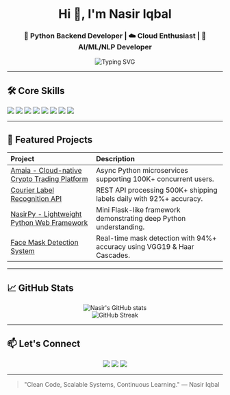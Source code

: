 <h1 align="center">Hi 👋, I'm Nasir Iqbal</h1>
<h3 align="center">🚀 Python Backend Developer | ☁️ Cloud Enthusiast | 🧠 AI/ML/NLP Developer</h3>

<p align="center">
  <img src="https://readme-typing-svg.demolab.com?font=Fira+Code&weight=500&size=24&pause=1000&color=00F7FF&width=620&lines=Building+Scalable+Microservices+with+Python;Crafting+Cloud-Native+Applications;Developing+AI%2C+ML%2C+and+NLP+Solutions" alt="Typing SVG" />
</p>

---

## 🛠️ Core Skills
<p>
  <img src="https://img.shields.io/badge/Python-FFD43B?style=for-the-badge&logo=python&logoColor=blue"/>
  <img src="https://img.shields.io/badge/Flask-000000?style=for-the-badge&logo=flask&logoColor=white"/>
  <img src="https://img.shields.io/badge/Django-092E20?style=for-the-badge&logo=django&logoColor=white"/>
  <img src="https://img.shields.io/badge/FastAPI-005571?style=for-the-badge&logo=fastapi"/>
  <img src="https://img.shields.io/badge/Docker-2496ED?style=for-the-badge&logo=docker&logoColor=white"/>
  <img src="https://img.shields.io/badge/Kubernetes-326CE5?style=for-the-badge&logo=kubernetes&logoColor=white"/>
  <img src="https://img.shields.io/badge/AWS-232F3E?style=for-the-badge&logo=amazon-aws&logoColor=white"/>
  <img src="https://img.shields.io/badge/GCP-4285F4?style=for-the-badge&logo=google-cloud&logoColor=white"/>
</p>

---

## 🚀 Featured Projects

| Project | Description |
|:---|:---|
| [Amaia - Cloud-native Crypto Trading Platform](https://github.com/itx-nasir/Amaia) | Async Python microservices supporting 100K+ concurrent users. |
| [Courier Label Recognition API](https://github.com/itx-nasir/Courier-Label-Recognition) | REST API processing 500K+ shipping labels daily with 92%+ accuracy. |
| [NasirPy - Lightweight Python Web Framework](https://github.com/itx-nasir/NasirPy) | Mini Flask-like framework demonstrating deep Python understanding. |
| [Face Mask Detection System](https://github.com/itx-nasir/Deep-Learning-Projects) | Real-time mask detection with 94%+ accuracy using VGG19 & Haar Cascades. |

---

## 📈 GitHub Stats

<p align="center">
  <img src="https://github-readme-stats.vercel.app/api?username=itx-nasir&show_icons=true&theme=tokyonight" alt="Nasir's GitHub stats" />
  <br/>
  <img src="https://github-readme-streak-stats.herokuapp.com/?user=itx-nasir&theme=tokyonight" alt="GitHub Streak" />
</p>

---

## 📫 Let's Connect

<p align="center">
  <a href="mailto:nasir.iqbal.dev@gmail.com"><img src="https://img.shields.io/badge/Email-D14836?style=for-the-badge&logo=gmail&logoColor=white"/></a>
  <a href="https://linkedin.com/in/nasir-iqbal5"><img src="https://img.shields.io/badge/LinkedIn-0077B5?style=for-the-badge&logo=linkedin&logoColor=white"/></a>
  <a href="https://yourportfolio.com"><img src="https://img.shields.io/badge/Portfolio-12100E?style=for-the-badge&logo=github&logoColor=white"/></a>
</p>

---

> "Clean Code, Scalable Systems, Continuous Learning." — Nasir Iqbal

